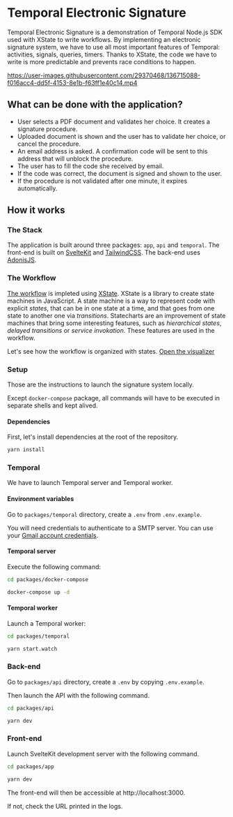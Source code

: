 # Temporal Electronic Signature

Temporal Electronic Signature is a demonstration of Temporal Node.js SDK used with XState to write workflows. By implementing an electronic signature system, we have to use all most important features of Temporal: activities, signals, queries, timers. Thanks to XState, the code we have to write is more predictable and prevents race conditions to happen.

https://user-images.githubusercontent.com/29370468/136715088-f016acc4-dd5f-4153-8e1b-f63ff1e40c14.mp4

## What can be done with the application?

- User selects a PDF document and validates her choice. It creates a signature procedure.
- Uploaded document is shown and the user has to validate her choice, or cancel the procedure.
- An email address is asked. A confirmation code will be sent to this address that will unblock the procedure.
- The user has to fill the code she received by email.
- If the code was correct, the document is signed and shown to the user.
- If the procedure is not validated after one minute, it expires automatically.

## How it works

### The Stack

The application is built around three packages: `app`, `api` and `temporal`. The front-end is built on [SvelteKit](https://kit.svelte.dev/) and [TailwindCSS](https://tailwindcss.com). The back-end uses [AdonisJS](https://adonisjs.com/).

### The Workflow

[The workflow](https://github.com/Devessier/temporal-electronic-signature/tree/main/packages/temporal/src/workflows/index.ts) is impleted using [XState](https://xstate.js.org/docs/). XState is a library to create state machines in JavaScript. A state machine is a way to represent code with explicit *states*, that can be in one state at a time, and that goes from one state to another one via *transitions*. Statecharts are an improvement of state machines that bring some interesting features, such as *hierarchical states*, *delayed transitions* or *service invokation*. These features are used in the workflow.

Let's see how the workflow is organized with states. [Open the visualizer](https://stately.ai/viz/embed/1c8fd755-0e13-4912-9526-4c49e8140186?mode=viz&controls=1&pan=1&zoom=1)

### Setup

Those are the instructions to launch the signature system locally.

Except `docker-compose` package, all commands will have to be executed in separate shells and kept alived.

#### Dependencies

First, let's install dependencies at the root of the repository.

```sh
yarn install
```

### Temporal

We have to launch Temporal server and Temporal worker.

#### Environment variables

Go to `packages/temporal` directory, create a `.env` from `.env.example`.

You will need credentials to authenticate to a SMTP server. You can use your [Gmail account credentials](https://www.hostinger.com/tutorials/how-to-use-free-google-smtp-server).

#### Temporal server

Execute the following command:

```sh
cd packages/docker-compose

docker-compose up -d
```

#### Temporal worker

Launch a Temporal worker:

```sh
cd packages/temporal

yarn start.watch
```

### Back-end

Go to `packages/api` directory, create a `.env` by copying `.env.example`.

Then launch the API with the following command.

```sh
cd packages/api

yarn dev
```

### Front-end

Launch SvelteKit development server with the following command.

```sh
cd packages/app

yarn dev
```

The front-end will then be accessible at http://localhost:3000.

If not, check the URL printed in the logs.
